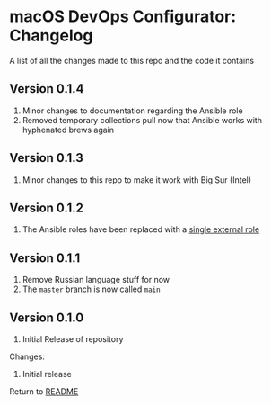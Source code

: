 macOS DevOps Configurator: Changelog
====================================
A list of all the changes made to this repo and the code it contains

Version 0.1.4
-------------

1. Minor changes to documentation regarding the Ansible role
2. Removed temporary collections pull now that Ansible works with hyphenated brews again

Version 0.1.3
-------------

1. Minor changes to this repo to make it work with Big Sur (Intel)

Version 0.1.2
-------------

1. The Ansible roles have been replaced with a [single external role](https://galaxy.ansible.com/ahrenstein/mac_setup)

Version 0.1.1
-------------

1. Remove Russian language stuff for now
2. The `master` branch is now called `main`

Version 0.1.0
------------

1. Initial Release of repository

Changes:

1. Initial release

Return to [README](README.md)
